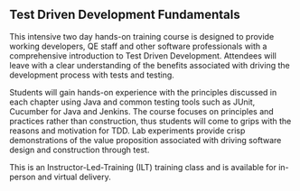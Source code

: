 ## Test Driven Development Fundamentals

This intensive two day hands-on training course is designed to provide working developers, QE staff and other software professionals with a comprehensive introduction to Test Driven Development. Attendees will leave with a clear understanding of the benefits associated with driving the development process with tests and testing.

Students will gain hands-on experience with the principles discussed in each chapter using Java and common testing tools such as JUnit, Cucumber for Java and Jenkins. The course focuses on principles and practices rather than construction, thus students will come to grips with the reasons and motivation for TDD. Lab experiments provide crisp demonstrations of the value proposition associated with driving software design and construction through test.

This is an Instructor-Led-Training (ILT) training class and is available for in-person and virtual delivery.

